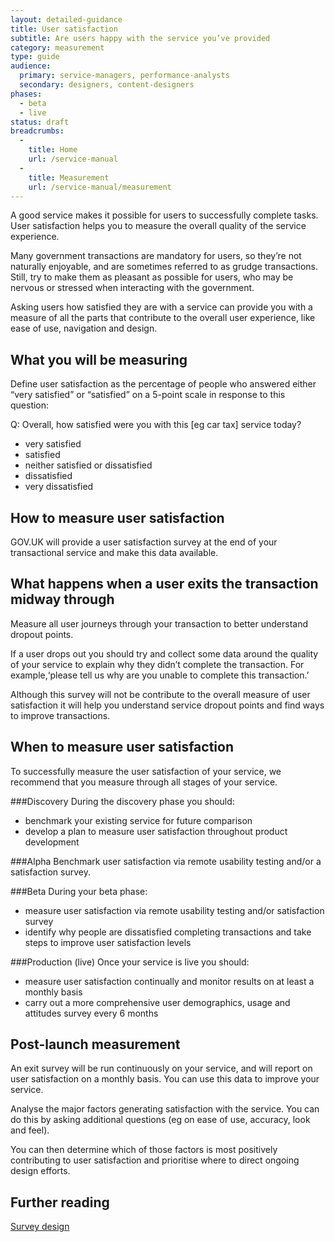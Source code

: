 ```yaml
---
layout: detailed-guidance
title: User satisfaction
subtitle: Are users happy with the service you’ve provided
category: measurement
type: guide
audience:
  primary: service-managers, performance-analysts
  secondary: designers, content-designers
phases:
  - beta
  - live
status: draft
breadcrumbs:
  -
    title: Home
    url: /service-manual
  -
    title: Measurement
    url: /service-manual/measurement
---
```


A good service makes it possible for users to successfully complete tasks. User satisfaction helps you to measure the overall quality of the service experience.

Many government transactions are mandatory for users, so they’re not naturally enjoyable, and are sometimes referred to as grudge transactions. Still, try to make them as pleasant as possible for users, who may be nervous or stressed when interacting with the government.

Asking users how satisfied they are with a service can provide you with a measure of all the parts that contribute to the overall user experience, like ease of use, navigation and design.

## What you will be measuring

Define user satisfaction as the percentage of people who answered either “very satisfied” or “satisfied” on a 5-point scale in response to this question:

Q: Overall, how satisfied were you with this [eg car tax] service today?

* very satisfied
* satisfied
* neither satisfied or dissatisfied
* dissatisfied
* very dissatisfied

## How to measure user satisfaction

GOV.UK will provide a user satisfaction survey at the end of your transactional service and make this data available.

## What happens when a user exits the transaction midway through

Measure all user journeys through your transaction to better understand dropout points.

If a user drops out you should try and collect some data around the quality of your service to explain why they didn’t complete the transaction. For example,‘please tell us why are you unable to complete this transaction.’

Although this survey will not be contribute to the overall measure of user satisfaction it will help you understand service dropout points and find ways to improve transactions.

## When to measure user satisfaction

To successfully measure the user satisfaction of your service, we recommend that you measure through all stages of your service.

###Discovery
During the discovery phase you should:

* benchmark your existing service for future comparison
* develop a plan to measure user satisfaction throughout product development

###Alpha
Benchmark user satisfaction via remote usability testing and/or a satisfaction survey.

###Beta
During your beta phase:

* measure user satisfaction via remote usability testing and/or satisfaction survey
* identify why people are dissatisfied completing transactions and take steps to improve user satisfaction levels

###Production (live)
Once your service is live you should:

* measure user satisfaction continually and monitor results on at least a monthly basis
* carry out a more comprehensive user demographics, usage and attitudes survey every 6 months

## Post-launch measurement

An exit survey will be run continuously on your service, and will report on user satisfaction on a monthly basis. You can use this data to improve your service.

Analyse the major factors generating satisfaction with the service. You can do this by asking additional questions (eg on ease of use, accuracy, look and feel).

You can then determine which of those factors is most positively contributing to user satisfaction and prioritise where to direct ongoing design efforts.

## Further reading
[Survey design](/service-manual/user-centred-design/user-research/survey-design.html)
